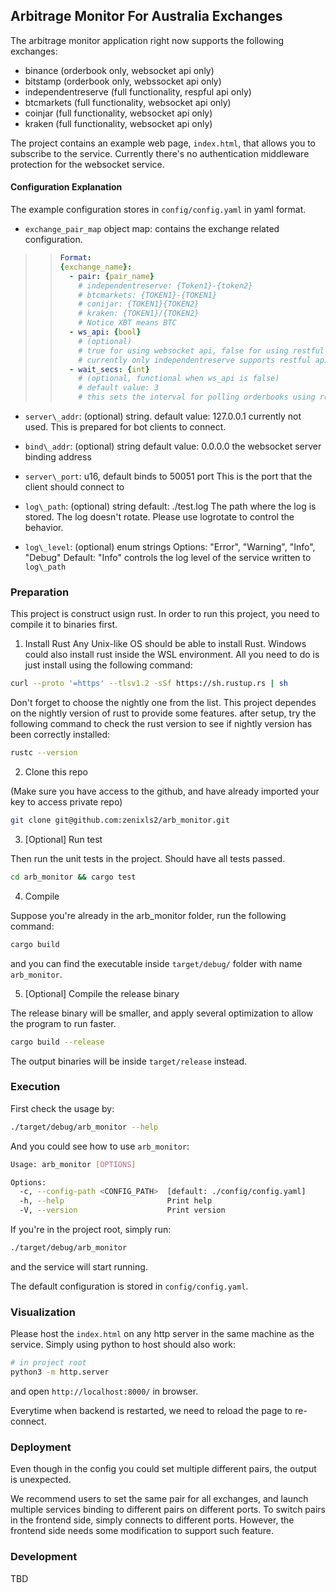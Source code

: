 Arbitrage Monitor For Australia Exchanges
-----------------------------------------

The arbitrage monitor application right now supports the following exchanges:
- binance (orderbook only, websocket api only)
- bitstamp (orderbook only, webssocket api only)
- independentreserve (full functionality, respful api only)
- btcmarkets (full functionality, websocket api only)
- coinjar (full functionality, websocket api only)
- kraken (full functionality, websocket api only)

The project contains an example web page, `index.html`, that allows you to subscribe to the service.
Currently there's no authentication middleware protection for the websocket service.

#### Configuration Explanation

The example configuration stores in `config/config.yaml` in yaml format.

- `exchange_pair_map` object map:
    contains the exchange related configuration.

>> ```yaml
>> Format:
>> {exchange_name}:
>>   - pair: {pair_name}
>>     # independentreserve: {Token1}-{token2}
>>     # btcmarkets: {TOKEN1}-{TOKEN1}
>>     # conijar: {TOKEN1}{TOKEN2}
>>     # kraken: {TOKEN1}/{TOKEN2}
>>     # Notice XBT means BTC
>>   - ws_api: {bool}
>>     # (optional)
>>     # true for using websocket api, false for using restful api
>>     # currently only independentreserve supports restful api, the others support only websocket
>>   - wait_secs: {int}
>>     # (optional, functional when ws_api is false)
>>     # default value: 3
>>     # this sets the interval for polling orderbooks using restful api
>> ```

- `server\_addr`:
  (optional) string.
  default value: 127.0.0.1
  currently not used. This is prepared for bot clients to connect.

- `bind\_addr`:
  (optional) string
  default value: 0.0.0.0
  the websocket server binding address

- `server\_port`:
  u16, default binds to 50051 port
  This is the port that the client should connect to

- `log\_path`:
  (optional) string
  default: ./test.log
  The path where the log is stored.
  The log doesn't rotate. Please use logrotate to control the behavior.

- `log\_level`:
  (optional) enum strings
  Options: "Error", "Warning", "Info", "Debug"
  Default: "Info"
  controls the log level of the service written to `log\_path`

### Preparation

This project is construct usign rust. In order to run this project, you need to compile it to binaries first.

1. Install Rust
Any Unix-like OS should be able to install Rust. Windows could also install rust inside the WSL environment.
All you need to do is just install using the following command:

```bash
curl --proto '=https' --tlsv1.2 -sSf https://sh.rustup.rs | sh
```

Don't forget to choose the nightly one from the list.
This project dependes on the nightly version of rust to provide some features.
after setup, try the following command to check the rust version to see if nightly version has been correctly installed:

```bash
rustc --version
```


2. Clone this repo

(Make sure you have access to the github, and have already imported your key to access private repo)

```bash
git clone git@github.com:zenixls2/arb_monitor.git
```

3. [Optional] Run test

Then run the unit tests in the project. Should have all tests passed.

```bash
cd arb_monitor && cargo test
```

4. Compile

Suppose you're already in the arb\_monitor folder, run the following command:

```bash
cargo build
```

and you can find the executable inside `target/debug/` folder with name `arb_monitor`.

5. [Optional] Compile the release binary

The release binary will be smaller, and apply several optimization to allow the program to run faster.

```bash
cargo build --release
```

The output binaries will be inside `target/release` instead.


### Execution

First check the usage by:

```bash
./target/debug/arb_monitor --help
```

And you could see how to use `arb_monitor`:

```bash
Usage: arb_monitor [OPTIONS]

Options:
  -c, --config-path <CONFIG_PATH>  [default: ./config/config.yaml]
  -h, --help                       Print help
  -V, --version                    Print version
```

If you're in the project root, simply run:

```bash
./target/debug/arb_monitor
```

and the service will start running.

The default configuration is stored in `config/config.yaml`. 

### Visualization

Please host the `index.html` on any http server in the same machine as the service.
Simply using python to host should also work:

```bash
# in project root
python3 -m http.server
```

and open `http://localhost:8000/` in browser.

Everytime when backend is restarted, we need to reload the page to re-connect.

### Deployment

Even though in the config you could set multiple different pairs, the output is unexpected.

We recommend users to set the same pair for all exchanges, and launch multiple services binding to different pairs on different ports. To switch pairs in the frontend side, simply connects to different ports. However, the frontend side needs some modification to support such feature.

### Development

TBD
